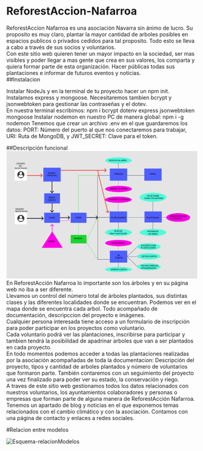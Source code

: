 # ReforestAccion-Nafarroa

ReforestAccion Nafarroa es una asociación Navarra sin ánimo de lucro. Su proposito es muy claro, plantar la mayor cantidad de arboles posibles en espacios publicos o privados cedidos para tal proposito. Todo esto se lleva a cabo a través de sus socios y voluntarios.
<br>
Con este sitio web quieren tener un mayor impacto en la sociedad, ser mas visibles y poder llegar a mas gente que crea en sus valores, los comparta y quiera formar parte de esta organización. Hacer públicas todas sus plantaciones e informar de futuros eventos y noticias.<br>
##Instalacion

Instalar NodeJs y en la terminal de tu proyecto hacer un npm init.
Instalamos express y mongoose. Necesitaremos tambien bcrypt y jsonwebtoken para gestionar las contraseñas y el dotev. <br> En nuestra terminal escribimos: npm i bcrypt dotenv express jsonwebtoken mongoose
Instalar nodemon en nuestro PC de manera global: npm i -g nodemon
Tenemos que crear un archivo .env en el que guardaremos los datos: PORT: Número del puerto al que nos conectaremos para trabajar, URI: Ruta de MongoDB, y JWT_SECRET: Clave para el token.<br>


##Descripción funcional
![Casos-de-uso](https://github.com/AdrianVid/ReforestAccion-Nafarroa/blob/main/Casos%20de%20uso.png)
En ReforestAcción Nafarroa lo importante son los árboles y en su página web no iba a ser diferente.<br>
Llevamos un control del número total de árboles plantados, sus distintas clases y las diferentes localidades donde se encuentran. Podemos ver en el mapa donde se encuentra cada arbol. Todo acompañado de documentación, descripccion del proyecto e imágenes.
<br>
Cualquier persona interesada tiene acceso a un formulario de inscripción para poder participar en los proyectos como voluntario.<br>
Cada voluntario podrá ver las plantaciones, inscribirse para participar y tambien tendrá la posibilidad de apadrinar arboles que van a ser plantados en cada proyecto.<br>
En todo momentos podemos acceder a todas las plantaciones realizadas por la asociación acompañadas de toda la documentacion: Descripción del proyecto, tipos y cantidad de arboles plantados y número de voluntarios que formaron parte. También contaremos con un seguimiento del proyecto una vez finalizado para poder ver su estado, la conservación y riego.<br>
A traves de este sitio web gestionamos todos los datos relacionados con nuestros voluntarios, los ayuntamientos colaboradores y personas o empresas que forman parte de alguna manera de ReforestAcción Nafarroa.<br>
Tenemos un apartado de blog y noticias en el que exponemos temas relacionados con el cambio climático y con la asociación. Contamos con una página de contacto y enlaces a redes sociales.<br>

#Relacion entre modelos


![Esquema-relacionModelos](https://user-images.githubusercontent.com/91872191/139838533-e09e137b-a8db-404c-8bdc-d2462d8cfd35.png)
